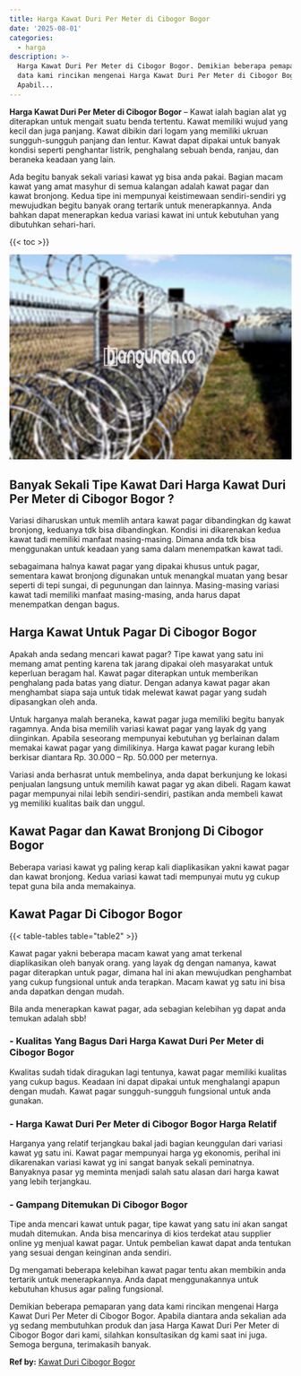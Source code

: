 ```yaml
---
title: Harga Kawat Duri Per Meter di Cibogor Bogor
date: '2025-08-01'
categories:
  - harga
description: >-
  Harga Kawat Duri Per Meter di Cibogor Bogor. Demikian beberapa pemaparan yang
  data kami rincikan mengenai Harga Kawat Duri Per Meter di Cibogor Bogor.
  Apabil...
---
```


**Harga Kawat Duri Per Meter di Cibogor Bogor** – Kawat ialah bagian alat yg diterapkan untuk mengait suatu benda tertentu. Kawat memiliki wujud yang kecil dan juga panjang. Kawat dibikin dari logam yang memiliki ukruan sungguh-sungguh panjang dan lentur. Kawat dapat dipakai untuk banyak kondisi seperti penghantar listrik, penghalang sebuah benda, ranjau, dan beraneka keadaan yang lain.

Ada begitu banyak sekali variasi kawat yg bisa anda pakai. Bagian macam kawat yang amat masyhur di semua kalangan adalah kawat pagar dan kawat bronjong. Kedua tipe ini mempunyai keistimewaan sendiri-sendiri yg mewujudkan begitu banyak orang tertarik untuk menerapkannya. Anda bahkan dapat menerapkan kedua variasi kawat ini untuk kebutuhan yang dibutuhkan sehari-hari.

{{< toc >}}

![Harga Kawat Duri Per Meter di Cibogor Bogor](/images/jual-kawat-murah43.png)

## Banyak Sekali Tipe Kawat Dari Harga Kawat Duri Per Meter di Cibogor Bogor ?

Variasi diharuskan untuk memlih antara kawat pagar dibandingkan dg kawat bronjong, keduanya tdk bisa dibandingkan. Kondisi ini dikarenakan kedua kawat tadi memiliki manfaat masing-masing. Dimana anda tdk bisa menggunakan untuk keadaan yang sama dalam menempatkan kawat tadi.

sebagaimana halnya kawat pagar yang dipakai khusus untuk pagar, sementara kawat bronjong digunakan untuk menangkal muatan yang besar seperti di tepi sungai, di pegunungan dan lainnya. Masing-masing variasi kawat tadi memiliki manfaat masing-masing, anda harus dapat menempatkan dengan bagus.

## Harga Kawat Untuk Pagar Di Cibogor Bogor

Apakah anda sedang mencari kawat pagar? Tipe kawat yang satu ini memang amat penting karena tak jarang dipakai oleh masyarakat untuk keperluan beragam hal. Kawat pagar diterapkan untuk memberikan penghalang pada batas yang diatur. Dengan adanya kawat pagar akan menghambat siapa saja untuk tidak melewat kawat pagar yang sudah dipasangkan oleh anda.

Untuk harganya malah beraneka, kawat pagar juga memiliki begitu banyak ragamnya. Anda bisa memilih variasi kawat pagar yang layak dg yang diinginkan. Apabila seseorang mempunyai kebutuhan yg berlainan dalam memakai kawat pagar yang dimilikinya. Harga kawat pagar kurang lebih berkisar diantara Rp. 30.000 – Rp. 50.000 per meternya.

Variasi anda berhasrat untuk membelinya, anda dapat berkunjung ke lokasi penjualan langsung untuk memilih kawat pagar yg akan dibeli. Ragam kawat pagar mempunyai nilai lebih sendiri-sendiri, pastikan anda membeli kawat yg memiliki kualitas baik dan unggul.

## Kawat Pagar dan Kawat Bronjong Di Cibogor Bogor

Beberapa variasi kawat yg paling kerap kali diaplikasikan yakni kawat pagar dan kawat bronjong. Kedua variasi kawat tadi mempunyai mutu yg cukup tepat guna bila anda memakainya.

## Kawat Pagar Di Cibogor Bogor

{{< table-tables table="table2" >}}

Kawat pagar yakni beberapa macam kawat yang amat terkenal diaplikasikan oleh banyak orang. yang layak dg dengan namanya, kawat pagar diterapkan untuk pagar, dimana hal ini akan mewujudkan penghambat yang cukup fungsional untuk anda terapkan. Macam kawat yg satu ini bisa anda dapatkan dengan mudah.

Bila anda menerapkan kawat pagar, ada sebagian kelebihan yg dapat anda temukan adalah sbb!

### \- Kualitas Yang Bagus Dari Harga Kawat Duri Per Meter di Cibogor Bogor

Kwalitas sudah tidak diragukan lagi tentunya, kawat pagar memiliki kualitas yang cukup bagus. Keadaan ini dapat dipakai untuk menghalangi apapun dengan mudah. Kawat pagar sungguh-sungguh fungsional untuk anda gunakan.

### \- Harga Kawat Duri Per Meter di Cibogor Bogor Harga Relatif

Harganya yang relatif terjangkau bakal jadi bagian keunggulan dari variasi kawat yg satu ini. Kawat pagar mempunyai harga yg ekonomis, perihal ini dikarenakan variasi kawat yg ini sangat banyak sekali peminatnya. Banyaknya pasar yg meminta menjadi salah satu alasan dari harga kawat yang lebih terjangkau.

### \- Gampang Ditemukan Di Cibogor Bogor

Tipe anda mencari kawat untuk pagar, tipe kawat yang satu ini akan sangat mudah ditemukan. Anda bisa mencarinya di kios terdekat atau supplier online yg menjual kawat pagar. Untuk pembelian kawat dapat anda tentukan yang sesuai dengan keinginan anda sendiri.

Dg mengamati beberapa kelebihan kawat pagar tentu akan membikin anda tertarik untuk menerapkannya. Anda dapat menggunakannya untuk kebutuhan khusus agar paling fungsional.

Demikian beberapa pemaparan yang data kami rincikan mengenai Harga Kawat Duri Per Meter di Cibogor Bogor. Apabila diantara anda sekalian ada yg sedang membutuhkan produk dan jasa Harga Kawat Duri Per Meter di Cibogor Bogor dari kami, silahkan konsultasikan dg kami saat ini juga. Semoga berguna, terimakasih banyak.

**Ref by:** [Kawat Duri Cibogor Bogor](https://id.wikipedia.org/wiki/Kawat)
